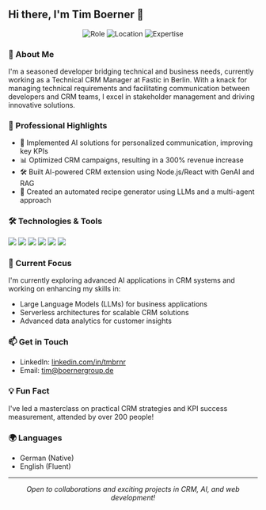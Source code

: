 ## Hi there, I'm Tim Boerner 👋

<p align="center">
  <img src="https://img.shields.io/badge/Role-Technical%20CRM%20Manager-blue" alt="Role">
  <img src="https://img.shields.io/badge/Location-Berlin-green" alt="Location">
  <img src="https://img.shields.io/badge/Expertise-CRM%20%7C%20AI%20%7C%20Web%20Dev-orange" alt="Expertise">
</p>

### 🚀 About Me

I'm a seasoned developer bridging technical and business needs, currently working as a Technical CRM Manager at Fastic in Berlin. With a knack for managing technical requirements and facilitating communication between developers and CRM teams, I excel in stakeholder management and driving innovative solutions.

### 💼 Professional Highlights

- 🧠 Implemented AI solutions for personalized communication, improving key KPIs
- 📊 Optimized CRM campaigns, resulting in a 300% revenue increase
- 🛠️ Built AI-powered CRM extension using Node.js/React with GenAI and RAG
- 🤖 Created an automated recipe generator using LLMs and a multi-agent approach

### 🛠️ Technologies & Tools

![](https://img.shields.io/badge/Code-JavaScript-informational?style=flat&logo=javascript&logoColor=white&color=2bbc8a)
![](https://img.shields.io/badge/Code-React-informational?style=flat&logo=react&logoColor=white&color=2bbc8a)
![](https://img.shields.io/badge/Code-Node.js-informational?style=flat&logo=node.js&logoColor=white&color=2bbc8a)
![](https://img.shields.io/badge/Code-SQL-informational?style=flat&logo=postgresql&logoColor=white&color=2bbc8a)
![](https://img.shields.io/badge/Tools-MongoDB-informational?style=flat&logo=mongodb&logoColor=white&color=2bbc8a)
![](https://img.shields.io/badge/Tools-Docker-informational?style=flat&logo=docker&logoColor=white&color=2bbc8a)

### 🌱 Current Focus

I'm currently exploring advanced AI applications in CRM systems and working on enhancing my skills in:

- Large Language Models (LLMs) for business applications
- Serverless architectures for scalable CRM solutions
- Advanced data analytics for customer insights

### 📫 Get in Touch

- LinkedIn: [linkedin.com/in/tmbrnr](https://linkedin.com/in/tmbrnr)
- Email: tim@boernergroup.de

### 💡 Fun Fact

I've led a masterclass on practical CRM strategies and KPI success measurement, attended by over 200 people!

### 🌍 Languages

- German (Native)
- English (Fluent)

---

<p align="center">
  <i>Open to collaborations and exciting projects in CRM, AI, and web development!</i>
</p>
